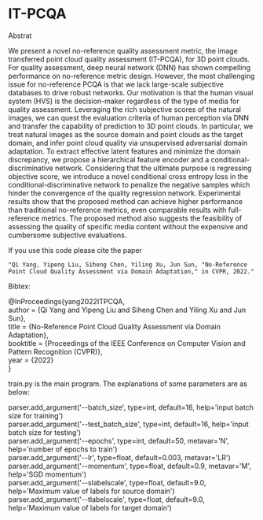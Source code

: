 # IT-PCQA

Abstrat

We present a novel no-reference quality assessment metric, the image transferred point cloud quality assessment (IT-PCQA), for 3D point clouds.  For quality assessment, deep neural network (DNN) has shown compelling performance on no-reference metric design. However, the most challenging issue for no-reference PCQA is that we lack large-scale subjective databases to drive robust networks. Our motivation is that the human visual system (HVS) is the decision-maker regardless of the type of media for quality assessment. Leveraging the rich subjective scores of the natural images, we can quest the evaluation criteria of human perception via DNN and transfer the capability of prediction to 3D point clouds. In particular, we treat natural images as the source domain and point clouds as the target domain, and infer point cloud quality via unsupervised adversarial domain adaptation. To extract effective latent features and minimize the domain discrepancy, we propose a hierarchical feature encoder and a conditional-discriminative network. Considering that the ultimate purpose is regressing objective score, we introduce a novel conditional cross entropy loss in the conditional-discriminative network to penalize the negative samples which hinder the convergence of the quality regression network. Experimental results show that the proposed method can achieve higher performance than traditional no-reference metrics, even comparable results with full-reference metrics. The proposed method also suggests the feasibility of assessing the quality of specific media content without the expensive and cumbersome subjective evaluations.






If you use this code please cite the paper   

    "Qi Yang, Yipeng Liu, Siheng Chen, Yiling Xu, Jun Sun, "No-Reference Point Cloud Quality Assessment via Domain Adaptation," in CVPR, 2022."  
    
Bibtex:    
  
@InProceedings{yang2022ITPCQA,  
author = {Qi Yang and Yipeng Liu and Siheng Chen and Yiling Xu and Jun Sun},  
title = {No-Reference Point Cloud Quality Assessment via Domain Adaptation},  
booktitle = {Proceedings of the IEEE Conference on Computer Vision and Pattern Recognition (CVPR)},  
year = {2022}  
}
  
train.py is the main program. The explanations of some parameters are as below: 

parser.add_argument('--batch_size', type=int, default=16,
                        help='input batch size for training')  
parser.add_argument('--test_batch_size', type=int, default=16,
					help='input batch size for testing')  
parser.add_argument('--epochs', type=int, default=50, metavar='N',
					help='number of epochs to train')  
parser.add_argument('--lr', type=float, default=0.003, metavar='LR')  
parser.add_argument('--momentum', type=float, default=0.9, metavar='M',
					help='SGD momentum')  
parser.add_argument('--slabelscale', type=float, default=9.0,
					help='Maximum value of labels for source domain')  
parser.add_argument('--tlabelscale', type=float, default=9.0,
					help='Maximum value of labels for target domain')  
